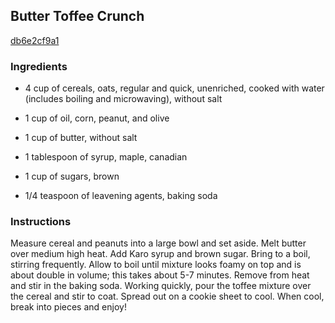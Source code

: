 ## Butter Toffee Crunch

[db6e2cf9a1](http://tastykitchen.com/recipes/appetizers-and-snacks/butter-toffee-crunch/)

### Ingredients

 - 4 cup of cereals, oats, regular and quick, unenriched, cooked with water (includes boiling and microwaving), without salt

 - 1 cup of oil, corn, peanut, and olive

 - 1 cup of butter, without salt

 - 1 tablespoon of syrup, maple, canadian

 - 1 cup of sugars, brown

 - 1/4 teaspoon of leavening agents, baking soda

### Instructions

Measure cereal and peanuts into a large bowl and set aside. Melt butter over medium high heat. Add Karo syrup and brown sugar. Bring to a boil, stirring frequently. Allow to boil until mixture looks foamy on top and is about double in volume; this takes about 5-7 minutes. Remove from heat and stir in the baking soda. Working quickly, pour the toffee mixture over the cereal and stir to coat. Spread out on a cookie sheet to cool. When cool, break into pieces and enjoy!